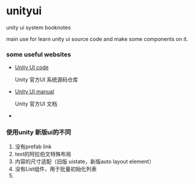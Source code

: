 # unityui
unity ui system booknotes

main use for learn unity ui source code and make some components on it.

### some useful websites

* [Unity UI code](https://bitbucket.org/Unity-Technologies/ui)

  Unity 官方UI 系统源码仓库

* [Unity UI manual](https://docs.unity3d.com/Manual/UISystem.html)

  Unity 官方UI 文档

* 



### 使用unity 新版ui的不同

1. 没有prefab link
2. text的阿拉伯文特殊布局
3. 内容的尺寸适配（旧版 uistate，新版auto layout element）
4. 没有List组件，用于批量初始化列表
5. 